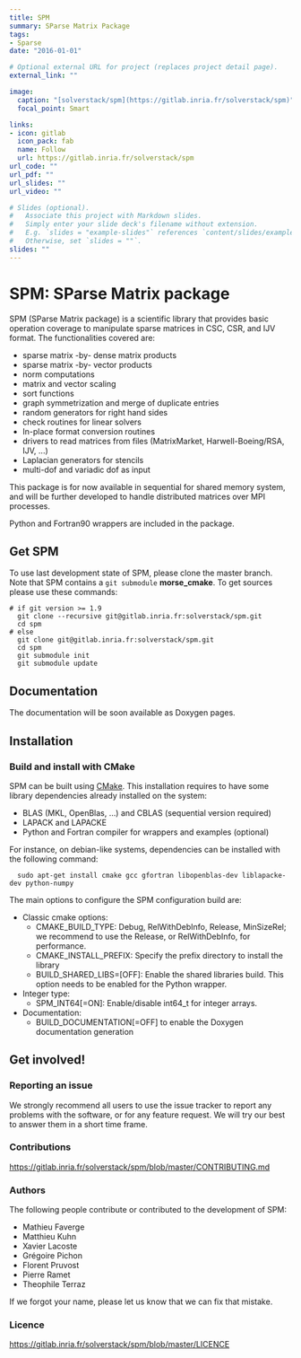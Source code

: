 ```yaml
---
title: SPM
summary: SParse Matrix Package
tags:
- Sparse
date: "2016-01-01"

# Optional external URL for project (replaces project detail page).
external_link: ""

image:
  caption: "[solverstack/spm](https://gitlab.inria.fr/solverstack/spm)"
  focal_point: Smart

links:
- icon: gitlab
  icon_pack: fab
  name: Follow
  url: https://gitlab.inria.fr/solverstack/spm
url_code: ""
url_pdf: ""
url_slides: ""
url_video: ""

# Slides (optional).
#   Associate this project with Markdown slides.
#   Simply enter your slide deck's filename without extension.
#   E.g. `slides = "example-slides"` references `content/slides/example-slides.md`.
#   Otherwise, set `slides = ""`.
slides: ""
---
```


# SPM: SParse Matrix package

SPM (SParse Matrix package) is a scientific library that provides
basic operation coverage to manipulate sparse matrices in CSC, CSR,
and IJV format.
The functionalities covered are:

* sparse matrix -by- dense matrix products
* sparse matrix -by- vector products
* norm computations
* matrix and vector scaling
* sort functions
* graph symmetrization and merge of duplicate entries
* random generators for right hand sides
* check routines for linear solvers
* In-place format conversion routines
* drivers to read matrices from files (MatrixMarket, Harwell-Boeing/RSA, IJV, ...)
* Laplacian generators for stencils
* multi-dof and variadic dof as input

This package is for now available in sequential for shared memory
system, and will be further developed to handle distributed matrices
over MPI processes.

Python and Fortran90 wrappers are included in the package.

## Get SPM

To use last development state of SPM, please clone the master
branch. Note that SPM contains a `git submodule` **morse_cmake**.
To get sources please use these commands:

    # if git version >= 1.9
      git clone --recursive git@gitlab.inria.fr:solverstack/spm.git
      cd spm
    # else
      git clone git@gitlab.inria.fr:solverstack/spm.git
      cd spm
      git submodule init
      git submodule update

## Documentation

The documentation will be soon available as Doxygen pages.

## Installation


### Build and install with CMake

SPM can be built using [CMake](https://cmake.org/). This
installation requires to have some library dependencies already
installed on the system:

* BLAS (MKL, OpenBlas, ...) and CBLAS (sequential version required)
* LAPACK and LAPACKE
* Python and Fortran compiler for wrappers and examples (optional)

For instance, on debian-like systems, dependencies can be installed with the following command:

      sudo apt-get install cmake gcc gfortran libopenblas-dev liblapacke-dev python-numpy

The main options to configure the SPM configuration build are:

* Classic cmake options:
  * CMAKE_BUILD_TYPE: Debug, RelWithDebInfo, Release, MinSizeRel; we recommend to use the Release, or RelWithDebInfo, for performance.
  * CMAKE_INSTALL_PREFIX: Specify the prefix directory to install the library
  * BUILD_SHARED_LIBS=[OFF]: Enable the shared libraries build. This option needs to be enabled for the Python wrapper.
* Integer type:
  * SPM_INT64[=ON]: Enable/disable int64_t for integer arrays.
* Documentation:
  * BUILD_DOCUMENTATION[=OFF] to enable the Doxygen documentation generation

## Get involved!

### Reporting an issue

We strongly recommend all users to use the issue tracker to report any
problems with the software, or for any feature request. We will try
our best to answer them in a short time frame.

### Contributions

https://gitlab.inria.fr/solverstack/spm/blob/master/CONTRIBUTING.md

### Authors

The following people contribute or contributed to the development of SPM:

* Mathieu Faverge
* Matthieu Kuhn
* Xavier Lacoste
* Grégoire Pichon
* Florent Pruvost
* Pierre Ramet
* Theophile Terraz

If we forgot your name, please let us know that we can fix that mistake.

### Licence

<https://gitlab.inria.fr/solverstack/spm/blob/master/LICENCE>

